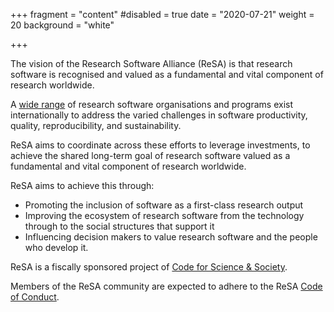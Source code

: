 +++
fragment = "content"
#disabled = true
date = "2020-07-21"
weight = 20
background = "white"

+++

The vision of the Research Software Alliance (ReSA) is that research software is recognised and valued as a fundamental
and vital component of research worldwide.

A [wide range](https://arxiv.org/abs/1811.08473) of research software organisations and programs exist internationally to address the varied challenges in
software productivity, quality, reproducibility, and sustainability.

ReSA aims to coordinate across these efforts to leverage investments, to achieve the shared long-term goal of research
software valued as a fundamental and vital component of research worldwide.

ReSA aims to achieve this through:

* Promoting the inclusion of software as a first-class research output
* Improving the ecosystem of research software from the technology through to the social structures that support it
* Influencing decision makers to value research software and the people who develop it.

ReSA is a fiscally sponsored project of [Code for Science & Society](https://codeforscience.org/).

Members of the ReSA community are expected to adhere to the ReSA [Code of Conduct](https://www.researchsoft.org/code-of-conduct/).
